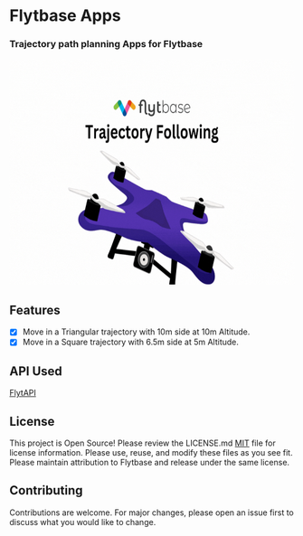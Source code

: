 # Flytbase Apps
### Trajectory path planning Apps for Flytbase
<p align="center">
  <img width="700" height="400" src="https://github.com/Vishal01Mehra/Flytbase_Apps/blob/main/Resource/Trajactory_Following.gif">
</p>

## Features

 - [x] Move in a Triangular trajectory with 10m side at 10m Altitude.
 - [x] Move in a Square trajectory with 6.5m side at 5m Altitude.

## API Used
[FlytAPI](https://devdocs.flytbase.com/#introduction)

## License
This project is Open Source!
Please review the LICENSE.md [MIT](https://choosealicense.com/licenses/mit/) file for license information.
Please use, reuse, and modify these files as you see fit. Please maintain attribution to Flytbase and release under the same license.

## Contributing
Contributions are welcome. For major changes, please open an issue first to discuss what you would like to change.



